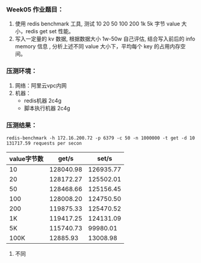 ### Week05 作业题目：

1. 使用 redis benchmark 工具, 测试 10 20 50 100 200 1k 5k 字节 value 大小，redis get set 性能。
2. 写入一定量的 kv 数据, 根据数据大小 1w-50w 自己评估, 结合写入前后的 info memory 信息  , 分析上述不同 value 大小下，平均每个 key 的占用内存空间。
### 压测环境：
1. 网络：阿里云vpc内网
2. 机器：
   * redis机器 2c4g
   * 脚本执行机器 2c4g
### 压测结果：
```shell
redis-benchmark -h 172.16.200.72 -p 6379 -c 50 -n 1000000 -t get -d 10
131717.59 requests per secon
```
|  value字节数 | get/s  | set/s |
|  ----  | ----  |---- |
| 10  | 128040.98 |126935.77 |
| 20  | 128172.27 |125502.01 |
| 50  | 128468.66 |125156.45 |
| 100  | 128008.20 |124750.50 |
| 200  | 119875.33 |125470.52 |
| 1K  | 119417.25 |124131.09 |
| 5K  | 115740.73 |99980.01 |
| 100K  | 12885.93 |13008.98 |




1. 不同